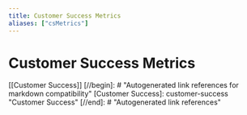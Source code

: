 ```yaml
---
title: Customer Success Metrics
aliases: ["csMetrics"]
---
```


# Customer Success Metrics

[[Customer Success]]
[//begin]: # "Autogenerated link references for markdown compatibility"
[Customer Success]: customer-success "Customer Success"
[//end]: # "Autogenerated link references"